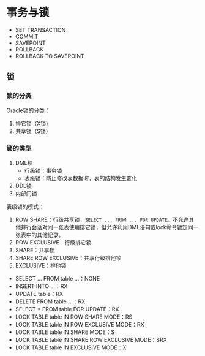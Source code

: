 # 事务与锁

- SET TRANSACTION
- COMMIT
- SAVEPOINT
- ROLLBACK
- ROLLBACK TO SAVEPOINT

## 锁

### 锁的分类

Oracle锁的分类：
1. 排它锁（X锁）
2. 共享锁（S锁）

### 锁的类型

1. DML锁
	 - 行级锁：事务锁
	 - 表级锁：防止修改表数据时，表的结构发生变化
2. DDL锁
3. 内部闩锁

表级锁的模式：
1. ROW SHARE：行级共享锁，`SELECT ... FROM ... FOR UPDATE`。不允许其他并行会话对同一张表使用排它锁，但允许利用DML语句或lock命令锁定同一张表中的其他记录。
2. ROW EXCLUSIVE：行级排它锁
3. SHARE：共享锁
3. SHARE ROW EXCLUSIVE：共享行级排他锁
4. EXCLUSIVE：排他锁

- SELECT ... FROM table ...：NONE
- INSERT INTO ...：RX
- UPDATE table：RX
- DELETE FROM table ...：RX
- SELECT * FROM table FOR UPDATE：RX
- LOCK TABLE table IN ROW SHARE MODE：RS
- LOCK TABLE table IN ROW EXCLUSIVE MODE：RX
- LOCK TABLE table IN SHARE MODE：S
- LOCK TABLE table IN SHARE ROW EXCLUSIVE MODE：SRX
- LOCK TABLE table IN EXCLUSIVE MODE：X